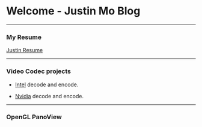 # Welcome - Justin Mo Blog

---

### My Resume
[Justin Resume](https://github.com/mojing1999/Resume)

------
### Video Codec projects
- [Intel]() decode and encode.


- [Nvidia]() decode and encode. 

------

### OpenGL PanoView